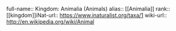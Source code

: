 

full-name:: Kingdom: Animalia (Animals)
alias:: [[Animalia]]
rank:: [[kingdom]]iNat-url:: https://www.inaturalist.org/taxa/1
wiki-url:: http://en.wikipedia.org/wiki/Animal